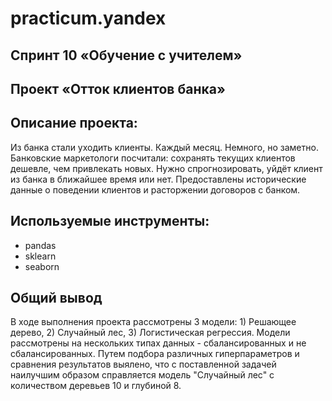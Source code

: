 # practicum.yandex
## Спринт 10 «Обучение с учителем»
## Проект «Отток клиентов банка»
## Описание проекта:    

Из банка стали уходить клиенты. Каждый месяц. Немного, но заметно. Банковские маркетологи посчитали: сохранять текущих клиентов дешевле, чем привлекать новых.
Нужно спрогнозировать, уйдёт клиент из банка в ближайшее время или нет. Предоставлены исторические данные о поведении клиентов и расторжении договоров с банком.

## Используемые инструменты:

* pandas
* sklearn
* seaborn

## Общий вывод
В ходе выполнения проекта рассмотрены 3 модели: 1) Решающее дерево, 2) Случайный лес, 3) Логистическая регрессия. Модели рассмотрены на нескольких типах данных - сбалансированных и не сбалансированных. Путем подбора различных гиперпараметров и сравнения результатов выялено, что с поставленной задачей наилучшим образом справляется модель "Случайный лес" с количеством деревьев 10 и глубиной 8.
